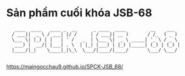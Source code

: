 # Sản phẩm cuối khóa JSB-68
```
   ____  ____   ____ _  __      _ ____  ____         __    ___  
  / ___||  _ \ / ___| |/ /     | / ___|| __ )       / /_  ( _ ) 
  \___ \| |_) | |   | ' /   _  | \___ \|  _ \ _____| '_ \ / _ \ 
   ___) |  __/| |___| . \  | |_| |___) | |_) |_____| (_) | (_) |
  |____/|_|    \____|_|\_\  \___/|____/|____/       \___/ \___/ 
                                                                
```

https://maingocchau9.github.io/SPCK-JSB_68/
